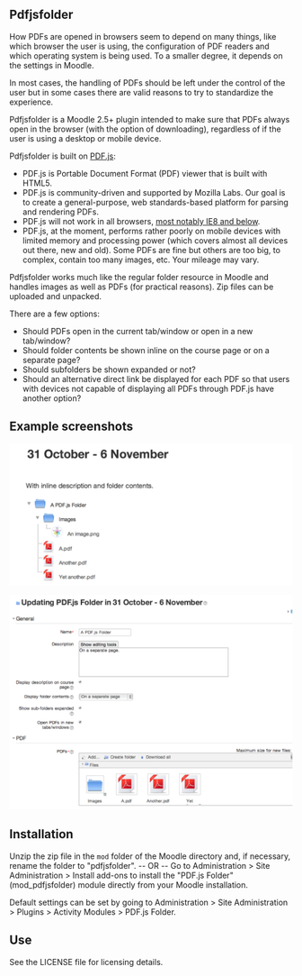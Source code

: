 Pdfjsfolder
---------
How PDFs are opened in browsers seem to depend on many things, like which
browser the user is using, the configuration of PDF readers and which
operating system is being used. To a smaller degree, it depends on the
settings in Moodle.

In most cases, the handling of PDFs should be left under the control of
the user but in some cases there are valid reasons to try to standardize
the experience.

Pdfjsfolder is a Moodle 2.5+ plugin intended to make sure that PDFs always
open in the browser (with the option of downloading), regardless of if the
user is using a desktop or mobile device.

Pdfjsfolder is built on [PDF.js](https://github.com/mozilla/pdf.js):

*  PDF.js is Portable Document Format (PDF) viewer that is built with HTML5.
*  PDF.js is community-driven and supported by Mozilla Labs. Our goal is to
   create a general-purpose, web standards-based platform for parsing and
   rendering PDFs.
*  PDF.js will not work in all browsers,
   [most notably IE8 and below](https://github.com/mozilla/pdf.js/wiki/Frequently-Asked-Questions#what-browsers-are-supported).
*  PDF.js, at the moment, performs rather poorly on mobile devices with
   limited memory and processing power (which covers almost all devices
   out there, new and old). Some PDFs are fine but others are too big,
   to complex, contain too many images, etc. Your mileage may vary.

Pdfjsfolder works much like the regular folder resource in Moodle and handles
images as well as PDFs (for practical reasons). Zip files can be uploaded and
unpacked.

There are a few options:

*  Should PDFs open in the current tab/window or open in a new tab/window?
*  Should folder contents be shown inline on the course page or on a separate
   page?
*  Should subfolders be shown expanded or not?
*  Should an alternative direct link be displayed for each PDF so that users
   with devices not capable of displaying all PDFs through PDF.js have another
   option?

Example screenshots
-------------------
![A screenshot](pix/screenshot-1.png?raw=true)

![Another screenshot](pix/screenshot-2.png?raw=true)

Installation
------------
Unzip the zip file in the `mod` folder of the Moodle directory and, if
necessary, rename the folder to "pdfjsfolder".
-- OR --
Go to Administration > Site Administration > Install add-ons to install
the "PDF.js Folder" (mod_pdfjsfolder) module directly from your Moodle
installation.

Default settings can be set by going to Administration > Site
Administration > Plugins > Activity Modules > PDF.js Folder.

Use
---
See the LICENSE file for licensing details.
